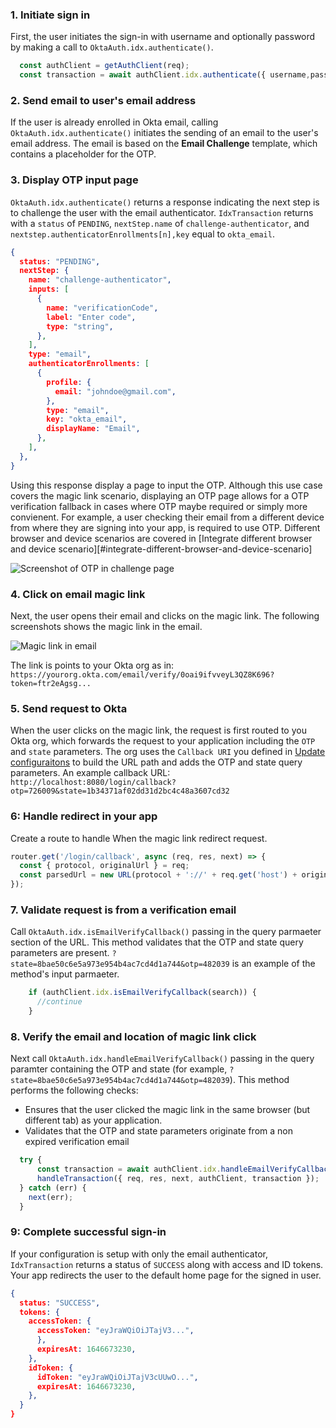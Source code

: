 ### 1. Initiate sign in

First, the user initiates the sign-in with username and optionally password by making a call to `OktaAuth.idx.authenticate()`.

```javascript
  const authClient = getAuthClient(req);
  const transaction = await authClient.idx.authenticate({ username,password});
```

### 2. Send email to user's email address

If the user is already enrolled in Okta email, calling `OktaAuth.idx.authenticate()` initiates the sending of an email to the user's email address. The email is based on the **Email Challenge** template, which contains a placeholder for the OTP.

### 3. Display OTP input page

`OktaAuth.idx.authenticate()` returns a response indicating the next step is to challenge the user with the email authenticator.  `IdxTransaction` returns with a `status` of `PENDING`, `nextStep.name` of `challenge-authenticator`, and `nextstep.authenticatorEnrollments[n],key` equal to `okta_email`.

```json
{
  status: "PENDING",
  nextStep: {
    name: "challenge-authenticator",
    inputs: [
      {
        name: "verificationCode",
        label: "Enter code",
        type: "string",
      },
    ],
    type: "email",
    authenticatorEnrollments: [
      {
        profile: {
          email: "johndoe@gmail.com",
        },
        type: "email",
        key: "okta_email",
        displayName: "Email",
      },
    ],
  },
}
```

Using this response display a page to input the OTP. Although this use case covers the magic link scenario, displaying an OTP page allows for a OTP verification fallback in cases where OTP maybe required or simply more convienent.  For example, a user checking their email from a different device from where they are signing into your app, is required to use OTP. Different browser and device scenarios are covered in [Integrate different browser and device scenario][#integrate-different-browser-and-device-scenario]


<div class="common-image-format">

![Screenshot of OTP in challenge page](/img/authenticators/authenticators-email-challenge-auth.png)

</div>

### 4. Click on email magic link

Next, the user opens their email and clicks on the magic link. The following screenshots shows the magic link in the email.

<div class="common-image-format">

![Magic link in email](/img/authenticators/authenticators-email-challenge-magic-link-in-email.png)

</div>

The link is points to your Okta org as in: `https://yourorg.okta.com/email/verify/0oai9ifvveyL3QZ8K696?token=ftr2eAgsg...`

### 5. Send request to Okta

When the user clicks on the magic link, the request is first routed to you Okta org, which forwards the request to your application including the `OTP` and `state` parameters. The org uses the `Callback URI` you defined in [Update configuraitons](#update-configurations) to build the URL path and adds the OTP and state query parameters. An example callback URL: `http://localhost:8080/login/callback?otp=726009&state=1b34371af02dd31d2bc4c48a3607cd32`

### 6: Handle redirect in your app

Create a route to handle When the magic link redirect request.

```javascript
router.get('/login/callback', async (req, res, next) => {
  const { protocol, originalUrl } = req;
  const parsedUrl = new URL(protocol + '://' + req.get('host') + originalUrl);
});

```

### 7. Validate request is from a verification email

Call `OktaAuth.idx.isEmailVerifyCallback()` passing in the query parmaeter section of the URL. This method validates that the OTP and state query parameters are present. `?state=8bae50c6e5a973e954b4ac7cd4d1a744&otp=482039` is an example of the method's input parmaeter.

```javascript
    if (authClient.idx.isEmailVerifyCallback(search)) {
      //continue
    }
```

### 8. Verify the email and location of magic link click

Next call `OktaAuth.idx.handleEmailVerifyCallback()` passing in the query paramter containing the OTP and state (for example, `?state=8bae50c6e5a973e954b4ac7cd4d1a744&otp=482039`). This method performs the following checks:

* Ensures that the user clicked the magic link in the same browser (but different tab) as your application.
* Validates that the OTP and state parameters originate from a non expired verification email


```javascript
  try {
      const transaction = await authClient.idx.handleEmailVerifyCallback(search);
      handleTransaction({ req, res, next, authClient, transaction });
  } catch (err) {
    next(err);
  }

```

### 9: Complete successful sign-in

If your configuration is setup with only the email authenticator, `IdxTransaction` returns a status of `SUCCESS` along with access and ID tokens. Your app redirects the user to the default home page for the signed in user.

```json
{
  status: "SUCCESS",
  tokens: {
    accessToken: {
      accessToken: "eyJraWQiOiJTajV3...",
      },
      expiresAt: 1646673230,
    },
    idToken: {
      idToken: "eyJraWQiOiJTajV3cUUwO...",
      expiresAt: 1646673230,
    },
  }
}

```
